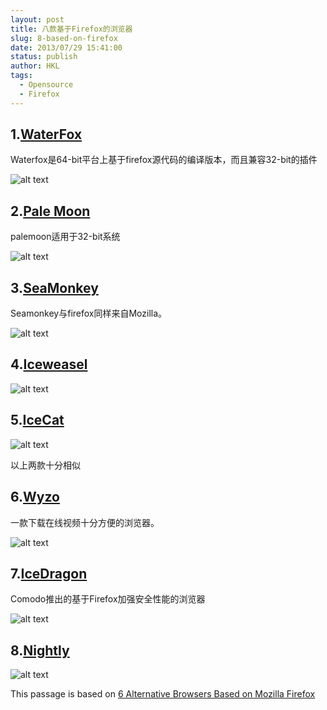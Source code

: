 ```yaml
---
layout: post
title: 八款基于Firefox的浏览器
slug: 8-based-on-firefox
date: 2013/07/29 15:41:00
status: publish
author: HKL
tags: 
  - Opensource
  - Firefox
---
```



## 1.[WaterFox](http://www.waterfoxproject.org/)

Waterfox是64-bit平台上基于firefox源代码的编译版本，而且兼容32-bit的插件

![alt text](http://photo.fanpou.com/f/p/)


<!--more-->


## 2.[Pale Moon](http://www.palemoon.org/)

palemoon适用于32-bit系统

![alt text](http://photo.fanpou.com/f/m/)

## 3.[SeaMonkey](http://www.seamonkey-project.org/)

Seamonkey与firefox同样来自Mozilla。

![alt text](http://photo.fanpou.com/f/o/)

## 4.[Iceweasel](http://www.geticeweasel.org/)

![alt text](http://photo.fanpou.com/f/l/)



## 5.[IceCat](http://www.gnu.org/software/gnuzilla/)

![alt text](http://photo.fanpou.com/f/j/)

以上两款十分相似

## 6.[Wyzo](http://www.wyzo.com/)

一款下载在线视频十分方便的浏览器。

![alt text](http://photo.fanpou.com/f/q/)


## 7.[IceDragon](http://www.comodo.com/home/browsers-toolbars/icedragon-browser.php)

Comodo推出的基于Firefox加强安全性能的浏览器

![alt text](http://photo.fanpou.com/f/k/)

## 8.[Nightly](http://www1.plala.or.jp/tete009/en-US/software.html)

![alt text](http://photo.fanpou.com/f/h/)



This passage is based on [6 Alternative Browsers Based on Mozilla Firefox]()